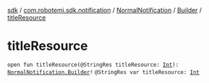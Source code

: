 [sdk](../../../index.md) / [com.robotemi.sdk.notification](../../index.md) / [NormalNotification](../index.md) / [Builder](index.md) / [titleResource](./title-resource.md)

# titleResource

`open fun titleResource(@StringRes titleResource: `[`Int`](https://kotlinlang.org/api/latest/jvm/stdlib/kotlin/-int/index.html)`): `[`NormalNotification.Builder`](index.md)`!`
`@StringRes var titleResource: `[`Int`](https://kotlinlang.org/api/latest/jvm/stdlib/kotlin/-int/index.html)